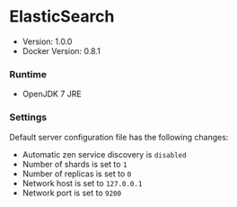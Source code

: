 # ElasticSearch

- Version: 1.0.0
- Docker Version: 0.8.1

### Runtime

- OpenJDK 7 JRE

### Settings

Default server configuration file has the following changes:

- Automatic zen service discovery is `disabled`
- Number of shards is set to `1`
- Number of replicas is set to `0`
- Network host is set to `127.0.0.1`
- Network port is set to `9200`